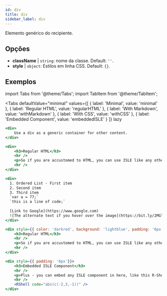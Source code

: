 ```yaml
---
id: div
title: div
sidebar_label: div
---
```


Elemento genérico do recipiente.

## Opções

* __className__ | `string`: nome da classe. Default: `''`.
* __style__ | `object`: Estilos em linha CSS. Default: `{}`.


## Exemplos

import Tabs from '@theme/Tabs';
import TabItem from '@theme/TabItem';

<Tabs
    defaultValue="minimal"
    values={[
        { label: 'Minimal', value: 'minimal' },
        { label: 'Regular HTML', value: 'regularHTML' },
        { label: 'With Markdown', value: 'withMarkdown' },
        { label: 'With CSS', value: 'withCSS' },
        { label: 'Embedded Component', value: 'embeddedISLE' }
    ]}
    lazy
>
<TabItem value="minimal">

```jsx live
<div>
    Use a div as a generic container for other content.
</div>
```

</TabItem>

<TabItem value="regularHTML">

```jsx live
<div>
    <h3>Regular HTML</h3>
    <hr />
    <p>So if you are accustomed to HTML, you can use ISLE like any other HTML editor</p>
    <hr />
</div>
```
</TabItem>

<TabItem value="withMarkdown">

```jsx live
<div>
  1. Ordered List - First item
  2. Second item
  3. Third item
  `var a = 77;`
  `this is a line of code;`  
  
  [Link to Google](https://www.google.com)
  ![The alternate text if you hover over the image](https://bit.ly/2MGl7K0)
</div>
```

</TabItem>

<TabItem value="withCSS">

```jsx live
<div style={{ color: 'darkred', background: 'lightblue', padding: '6px'}}>
    <h3>Regular HTML</h3>
    <hr />
    <p>So if you are accustomed to HTML, you can use ISLE like any other HTML editor</p>
    <hr />
</div>
```
</TabItem>

<TabItem value="embeddedISLE">

```jsx live
<div style={{ padding: '6px'}}>
    <h3>Embedded ISLE Component</h3>
    <hr />
    <p>Plus - you can embed any ISLE component in here, like this R-Shell</p>
    <hr />
    <RShell code="abs(c(-2,3,-1))" />
</div>
```
</TabItem>

</Tabs>
